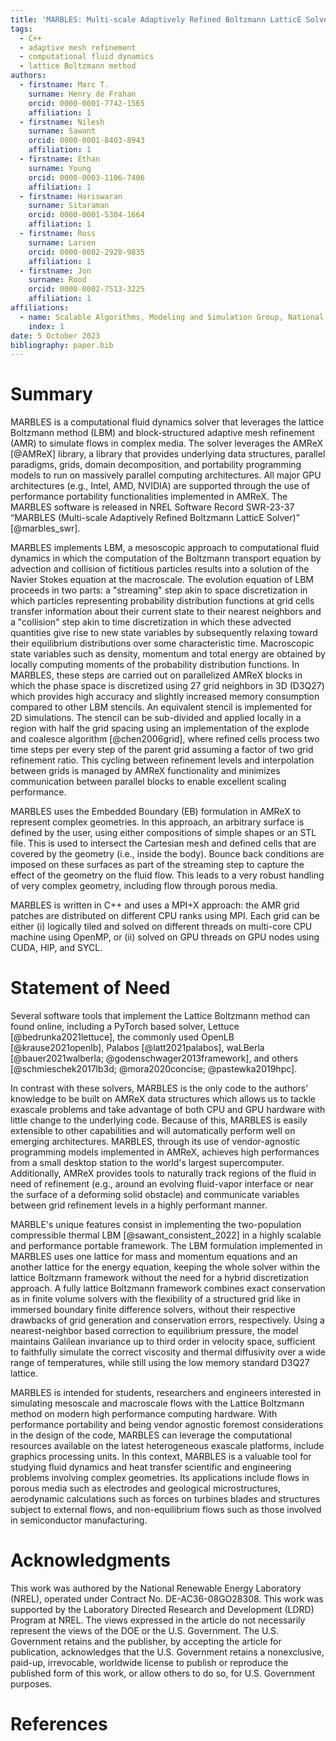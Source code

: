 ```yaml
---
title: 'MARBLES: Multi-scale Adaptively Refined Boltzmann LatticE Solver'
tags:
  - C++
  - adaptive mesh refinement
  - computational fluid dynamics
  - lattice Boltzmann method
authors:
  - firstname: Marc T.
    surname: Henry de Frahan
    orcid: 0000-0001-7742-1565
    affiliation: 1
  - firstname: Nilesh
    surname: Sawant
    orcid: 0000-0001-8403-8943
    affiliation: 1
  - firstname: Ethan
    surname: Young
    orcid: 0000-0003-1106-7406
    affiliation: 1
  - firstname: Hariswaran
    surname: Sitaraman
    orcid: 0000-0001-5304-1664
    affiliation: 1
  - firstname: Ross
    surname: Larsen
    orcid: 0000-0002-2928-9835
    affiliation: 1
  - firstname: Jon
    surname: Rood
    orcid: 0000-0002-7513-3225
    affiliation: 1
affiliations:
  - name: Scalable Algorithms, Modeling and Simulation Group, National Renewable Energy Laboratory, USA
    index: 1
date: 5 October 2023
bibliography: paper.bib
---
```


# Summary

MARBLES is a computational fluid dynamics solver that leverages the lattice Boltzmann method (LBM) and block-structured adaptive mesh refinement (AMR) to simulate flows in complex media. The solver leverages the AMReX [@AMReX] library, a library that provides underlying data structures, parallel paradigms, grids, domain decomposition, and portability programming models to run on massively parallel computing architectures. All major GPU architectures (e.g., Intel, AMD, NVIDIA) are supported through the use of performance portability functionalities implemented in AMReX. The MARBLES software is released in NREL Software Record SWR-23-37 “MARBLES (Multi-scale Adaptively Refined Boltzmann LatticE Solver)” [@marbles_swr].

MARBLES implements LBM, a mesoscopic approach to computational fluid dynamics in which the computation of the Boltzmann transport equation by advection and collision of fictitious particles results into a solution of the Navier Stokes equation at the macroscale. The evolution equation of LBM proceeds in two parts: a "streaming" step akin to space discretization in which particles representing probability distribution functions at grid cells transfer information about their current state to their nearest neighbors and a "collision" step akin to time discretization in which these advected quantities give rise to new state variables by subsequently relaxing toward their equilibrium distributions over some characteristic time. Macroscopic state variables such as density, momentum and total energy are obtained by locally computing moments of the probability distribution functions. In MARBLES, these steps are carried out on parallelized AMReX blocks in which the phase space is discretized using 27 grid neighbors in 3D (D3Q27) which provides high accuracy and slightly increased memory consumption compared to other LBM stencils. An equivalent stencil is implemented for 2D simulations. The stencil can be sub-divided and applied locally in a region with half the grid spacing using an implementation of the explode and coalesce algorithm [@chen2006grid], where refined cells process two time steps per every step of the parent grid assuming a factor of two grid refinement ratio. This cycling between refinement levels and interpolation between grids is managed by AMReX functionality and minimizes communication between parallel blocks to enable excellent scaling performance.

MARBLES uses the Embedded Boundary (EB) formulation in AMReX to represent complex geometries. In this approach, an arbitrary surface is defined by the user, using either compositions of simple shapes or an STL file. This is used to intersect the Cartesian mesh and defined cells that are covered by the geometry (i.e., inside the body). Bounce back conditions are imposed on these surfaces as part of the streaming step to capture the effect of the geometry on the fluid flow. This leads to a very robust handling of very complex geometry, including flow through porous media.

MARBLES is written in C++ and uses a MPI+X approach: the AMR grid patches are distributed on different CPU ranks using MPI. Each grid can be either (i) logically tiled and solved on different threads on multi-core CPU machine using OpenMP, or (ii) solved on GPU threads on GPU nodes using CUDA, HIP, and SYCL.

# Statement of Need

Several software tools that implement the Lattice Boltzmann method can found online, including a PyTorch based solver, Lettuce [@bedrunka2021lettuce], the commonly used OpenLB [@krause2021openlb], Palabos [@latt2021palabos], waLBerla [@bauer2021walberla; @godenschwager2013framework], and others [@schmieschek2017lb3d; @mora2020concise; @pastewka2019hpc].

In contrast with these solvers, MARBLES is the only code to the authors' knowledge to be built on AMReX data structures which allows us to tackle exascale problems and take advantage of both CPU and GPU hardware with little change to the underlying code. Because of this, MARBLES is easily extensible to other capabilities and will automatically perform well on emerging architectures. MARBLES, through its use of vendor-agnostic programming models implemented in AMReX, achieves high performances from a small desktop station to the world's largest supercomputer. Additionally, AMReX provides tools to naturally track regions of the fluid in need of refinement (e.g., around an evolving fluid-vapor interface or near the surface of a deforming solid obstacle) and communicate variables between grid refinement levels in a highly performant manner. 

MARBLE's unique features consist in implementing the two-population compressible thermal LBM [@sawant_consistent_2022] in a highly scalable and performance portable framework. The LBM formulation implemented in MARBLES uses one lattice for mass and momentum equations and an another lattice for the energy equation, keeping the whole solver within the lattice Boltzmann framework without the need for a hybrid discretization approach. A fully lattice Boltzmann framework combines exact conservation as in finite volume solvers with the flexibility of a structured grid like in immersed boundary finite difference solvers, without their respective drawbacks of grid generation and conservation errors, respectively. Using a nearest-neighbor based correction to equilibrium pressure, the model maintains Galilean invariance up to third order in velocity space, sufficient to faithfully simulate the correct viscosity and thermal diffusivity over a wide range of temperatures, while still using the low memory standard D3Q27 lattice. 

MARBLES is intended for students, researchers and engineers interested in simulating mesoscale and macroscale flows with the Lattice Boltzmann method on modern high performance computing hardware. With performance portability and being vendor agnostic foremost considerations in the design of the code, MARBLES can leverage the computational resources available on the latest heterogeneous exascale platforms, include graphics processing units. In this context, MARBLES is a valuable tool for studying fluid dynamics and heat transfer scientific and engineering problems involving complex geometries. Its applications include flows in porous media such as electrodes and geological microstructures, aerodynamic calculations such as forces on turbines blades and structures subject to external flows, and non-equilibrium flows such as those involved in semiconductor manufacturing.

# Acknowledgments

This work was authored by the National Renewable Energy Laboratory (NREL), operated under Contract No. DE-AC36-08GO28308. This work was supported by the Laboratory Directed Research and Development (LDRD) Program at NREL. The views expressed in the article do not necessarily represent the views of the DOE or the U.S. Government. The U.S. Government retains and the publisher, by accepting the article for publication, acknowledges that the U.S. Government retains a nonexclusive, paid-up, irrevocable, worldwide license to publish or reproduce the published form of this work, or allow others to do so, for U.S. Government purposes.

# References
